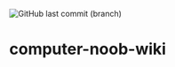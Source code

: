 ![GitHub last commit (branch)](https://img.shields.io/github/last-commit/AkarinLiu/computer-noob-wiki/master)

# computer-noob-wiki
